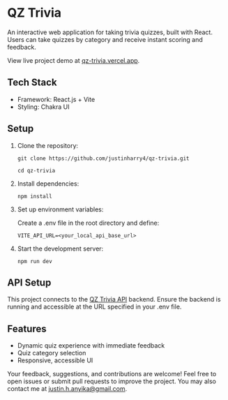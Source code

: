 # QZ Trivia

An interactive web application for taking trivia quizzes, built with React.
Users can take quizzes by category and receive instant scoring and feedback.

View live project demo at [qz-trivia.vercel.app][1].

[1]: https://qz-trivia.vercel.app

## Tech Stack

- Framework: React.js + Vite
- Styling: Chakra UI

## Setup

1. Clone the repository:

   ```
   git clone https://github.com/justinharry4/qz-trivia.git

   cd qz-trivia
   ```

2. Install dependencies:

   ```
   npm install
   ```

3. Set up environment variables:

   Create a .env file in the root directory and define:

   ```
   VITE_API_URL=<your_local_api_base_url>
   ```

4. Start the development server:
   ```
   npm run dev
   ```

## API Setup

This project connects to the [QZ Trivia API][2] backend. Ensure the backend
is running and accessible at the URL specified in your .env file.

[2]: https://github.com/justinharry4/qz-trivia-api

## Features

- Dynamic quiz experience with immediate feedback
- Quiz category selection
- Responsive, accessible UI

Your feedback, suggestions, and contributions are welcome!
Feel free to open issues or submit pull requests to improve the project.
You may also contact me at justin.h.anyika@gmail.com.
